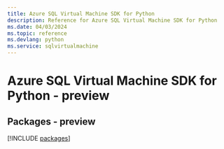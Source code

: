 ```yaml
---
title: Azure SQL Virtual Machine SDK for Python
description: Reference for Azure SQL Virtual Machine SDK for Python
ms.date: 04/03/2024
ms.topic: reference
ms.devlang: python
ms.service: sqlvirtualmachine
---
```

# Azure SQL Virtual Machine SDK for Python - preview
## Packages - preview
[!INCLUDE [packages](sql-virtual-machine-index.md)]